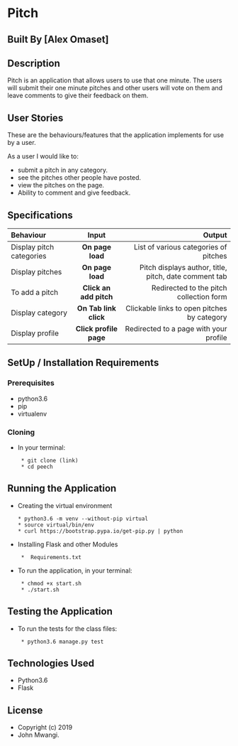 # Pitch

## Built By [Alex Omaset]

## Description
Pitch is an application that allows users to use that one minute. The users will submit their one minute pitches and other users will vote on them and leave comments to give their feedback on them.


## User Stories
These are the behaviours/features that the application implements for use by a user.

As a user I would like to:

* submit a pitch in any category.
* see the pitches other people have posted.
* view the pitches on the page.
* Ability to comment and give feedback.

## Specifications
| Behaviour | Input | Output |
| :---------------- | :---------------: | ------------------: |
| Display pitch categories | **On page load** | List of various categories of pitches |
| Display pitches | **On page load** | Pitch displays author, title, pitch, date comment tab |
| To add a pitch  | **Click an add pitch** | Redirected to the pitch collection form|
| Display category | **On Tab link click** | Clickable links to open pitches by category |
| Display profile | **Click profile page** | Redirected to a page with your profile |




## SetUp / Installation Requirements
### Prerequisites

* python3.6
* pip
* virtualenv

### Cloning
* In your terminal:

       * git clone (link)
       * cd peech

## Running the Application
* Creating the virtual environment

      * python3.6 -m venv --without-pip virtual
      * source virtual/bin/env
      * curl https://bootstrap.pypa.io/get-pip.py | python

* Installing Flask and other Modules

       *  Requirements.txt

* To run the application, in your terminal:


       * chmod +x start.sh
       * ./start.sh

## Testing the Application
* To run the tests for the class files:

       * python3.6 manage.py test

## Technologies Used
* Python3.6
* Flask

## License

* Copyright (c) 2019 
* John Mwangi.